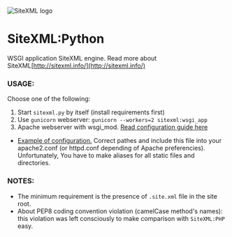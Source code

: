 ![SiteXML logo](http://sitexml.info/.themes/byYaroslav/images/logo_index.png)
# SiteXML:Python  
WSGI application SiteXML engine. Read more about SiteXML[http://sitexml.info/](http://sitexml.info/)

### USAGE:

Choose one of the following:

1. Start `sitexml.py` by itself (install requirements first)
2. Use `gunicorn` webserver: `gunicorn --workers=2 sitexml:wsgi_app`
3. Apache webserver with wsgi_mod. [Read configuration guide here](http://modwsgi.readthedocs.io/en/develop/user-guides/quick-configuration-guide.html)

* [Example of configuration.](https://github.com/kgbplus/SiteXML-Python/blob/master/sitexml-apache2.conf)
Correct pathes and include this file into your apache2.conf (or httpd.conf depending of Apache preferencies).
Unfortunately, You have to make aliases for all static files and directories.

### NOTES:

- The minimum requirement is the presence of `.site.xml` file in the site root.
- About PEP8 coding convention violation (camelCase method's names): this violation was left consciously to make comparison with `SiteXML:PHP` easy.
